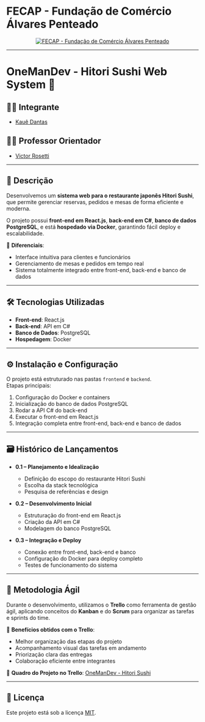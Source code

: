 # FECAP - Fundação de Comércio Álvares Penteado

<p align="center">
<a href="https://www.fecap.br/">
  <img src="https://encrypted-tbn0.gstatic.com/images?q=tbn:ANd9GcRhZPrRa89Kma0ZZogxm0pi-tCn_TLKeHGVxywp-LXAFGR3B1DPouAJYHgKZGV0XTEf4AE&usqp=CAU" 
       alt="FECAP - Fundação de Comércio Álvares Penteado" border="0">
</a>
</p>

---

# OneManDev - Hitori Sushi Web System 🍣  

## 👨‍💻 Integrante  
- [Kauê Dantas](https://www.linkedin.com/in/kauedantas10/)  

## 👨‍🏫 Professor Orientador 
- [Victor Rosetti](https://www.linkedin.com/in/victorbarq/)  

---

## 📌 Descrição  

Desenvolvemos um **sistema web para o restaurante japonês Hitori Sushi**, que permite gerenciar reservas, pedidos e mesas de forma eficiente e moderna.  

O projeto possui **front-end em React.js**, **back-end em C#**, **banco de dados PostgreSQL**, e está **hospedado via Docker**, garantindo fácil deploy e escalabilidade.  

🔑 **Diferenciais**:  

- Interface intuitiva para clientes e funcionários  
- Gerenciamento de mesas e pedidos em tempo real  
- Sistema totalmente integrado entre front-end, back-end e banco de dados  

---

## 🛠 Tecnologias Utilizadas  

- **Front-end**: React.js  
- **Back-end**: API em C#  
- **Banco de Dados**: PostgreSQL  
- **Hospedagem**: Docker  

---

## ⚙️ Instalação e Configuração  

O projeto está estruturado nas pastas `frontend` e `backend`.  
Etapas principais:  
1. Configuração do Docker e containers  
2. Inicialização do banco de dados PostgreSQL  
3. Rodar a API C# do back-end  
4. Executar o front-end em React.js  
5. Integração completa entre front-end, back-end e banco de dados  

---

## 🗃 Histórico de Lançamentos  

- **0.1 – Planejamento e Idealização**  
  - Definição do escopo do restaurante Hitori Sushi  
  - Escolha da stack tecnológica  
  - Pesquisa de referências e design  

- **0.2 – Desenvolvimento Inicial**  
  - Estruturação do front-end em React.js  
  - Criação da API em C#  
  - Modelagem do banco PostgreSQL  

- **0.3 – Integração e Deploy**  
  - Conexão entre front-end, back-end e banco  
  - Configuração do Docker para deploy completo  
  - Testes de funcionamento do sistema  

---

## 📌 Metodologia Ágil  

Durante o desenvolvimento, utilizamos o **Trello** como ferramenta de gestão ágil, aplicando conceitos do **Kanban** e do **Scrum** para organizar as tarefas e sprints do time.  

🔧 **Benefícios obtidos com o Trello**:  
- Melhor organização das etapas do projeto  
- Acompanhamento visual das tarefas em andamento  
- Priorização clara das entregas  
- Colaboração eficiente entre integrantes  

📎 **Quadro do Projeto no Trello**: [OneManDev - Hitori Sushi](https://trello.com/b/kR3LKZVY/onemandev)  

---

## 📄 Licença  
Este projeto está sob a licença [MIT](LICENSE).  
